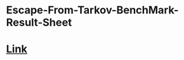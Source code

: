 # Escape-From-Tarkov-BenchMark-Result-Sheet
# [Link](https://lgnlogan.github.io/EscapeFromTarkov-BenchMark-Result-Sheet/)
